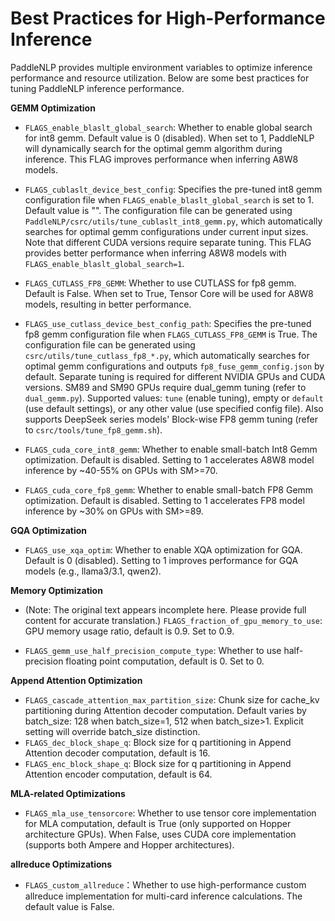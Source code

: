 # Best Practices for High-Performance Inference

PaddleNLP provides multiple environment variables to optimize inference performance and resource utilization. Below are some best practices for tuning PaddleNLP inference performance.

**GEMM Optimization**

- `FLAGS_enable_blaslt_global_search`: Whether to enable global search for int8 gemm. Default value is 0 (disabled). When set to 1, PaddleNLP will dynamically search for the optimal gemm algorithm during inference. This FLAG improves performance when inferring A8W8 models.

- `FLAGS_cublaslt_device_best_config`: Specifies the pre-tuned int8 gemm configuration file when `FLAGS_enable_blaslt_global_search` is set to 1. Default value is "". The configuration file can be generated using `PaddleNLP/csrc/utils/tune_cublaslt_int8_gemm.py`, which automatically searches for optimal gemm configurations under current input sizes. Note that different CUDA versions require separate tuning. This FLAG provides better performance when inferring A8W8 models with `FLAGS_enable_blaslt_global_search=1`.

- `FLAGS_CUTLASS_FP8_GEMM`: Whether to use CUTLASS for fp8 gemm. Default is False. When set to True, Tensor Core will be used for A8W8 models, resulting in better performance.

- `FLAGS_use_cutlass_device_best_config_path`: Specifies the pre-tuned fp8 gemm configuration file when `FLAGS_CUTLASS_FP8_GEMM` is True. The configuration file can be generated using `csrc/utils/tune_cutlass_fp8_*.py`, which automatically searches for optimal gemm configurations and outputs `fp8_fuse_gemm_config.json` by default. Separate tuning is required for different NVIDIA GPUs and CUDA versions. SM89 and SM90 GPUs require dual_gemm tuning (refer to `dual_gemm.py`). Supported values: `tune` (enable tuning), empty or `default` (use default settings), or any other value (use specified config file). Also supports DeepSeek series models' Block-wise FP8 gemm tuning (refer to `csrc/tools/tune_fp8_gemm.sh`).

- `FLAGS_cuda_core_int8_gemm`: Whether to enable small-batch Int8 Gemm optimization. Default is disabled. Setting to 1 accelerates A8W8 model inference by ~40-55% on GPUs with SM>=70.

- `FLAGS_cuda_core_fp8_gemm`: Whether to enable small-batch FP8 Gemm optimization. Default is disabled. Setting to 1 accelerates FP8 model inference by ~30% on GPUs with SM>=89.

**GQA Optimization**

- `FLAGS_use_xqa_optim`: Whether to enable XQA optimization for GQA. Default is 0 (disabled). Setting to 1 improves performance for GQA models (e.g., llama3/3.1, qwen2).

**Memory Optimization**

- (Note: The original text appears incomplete here. Please provide full content for accurate translation.)
`FLAGS_fraction_of_gpu_memory_to_use`: GPU memory usage ratio, default is 0.9. Set to 0.9.

- `FLAGS_gemm_use_half_precision_compute_type`: Whether to use half-precision floating point computation, default is 0. Set to 0.

**Append Attention Optimization**

- `FLAGS_cascade_attention_max_partition_size`: Chunk size for cache_kv partitioning during Attention decoder computation. Default varies by batch_size: 128 when batch_size=1, 512 when batch_size>1. Explicit setting will override batch_size distinction.
- `FLAGS_dec_block_shape_q`: Block size for q partitioning in Append Attention decoder computation, default is 16.
- `FLAGS_enc_block_shape_q`: Block size for q partitioning in Append Attention encoder computation, default is 64.

**MLA-related Optimizations**
- `FLAGS_mla_use_tensorcore`: Whether to use tensor core implementation for MLA computation, default is True (only supported on Hopper architecture GPUs). When False, uses CUDA core implementation (supports both Ampere and Hopper architectures).

**allreduce Optimizations**
- `FLAGS_custom_allreduce`：Whether to use high-performance custom allreduce implementation for multi-card inference calculations. The default value is False.
